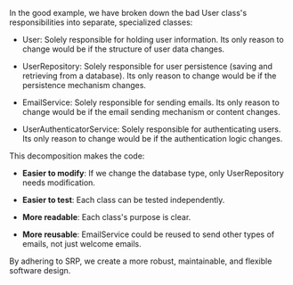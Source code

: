 In the good example, we have broken down the bad User class's responsibilities into separate, specialized classes:

* User: Solely responsible for holding user information. Its only reason to change would be if the structure of user data changes.

* UserRepository: Solely responsible for user persistence (saving and retrieving from a database). Its only reason to change would be if the persistence mechanism changes.

* EmailService: Solely responsible for sending emails. Its only reason to change would be if the email sending mechanism or content changes.

* UserAuthenticatorService: Solely responsible for authenticating users. Its only reason to change would be if the authentication logic changes.

This decomposition makes the code:

- __Easier to modify__: If we change the database type, only UserRepository needs modification.

- __Easier to test__: Each class can be tested independently.

- __More readable__: Each class's purpose is clear.

- __More reusable__: EmailService could be reused to send other types of emails, not just welcome emails.

By adhering to SRP, we create a more robust, maintainable, and flexible software design.